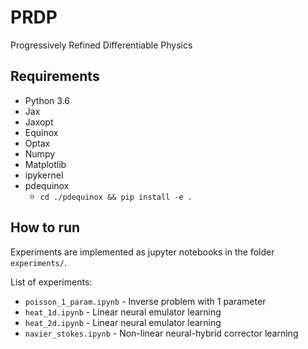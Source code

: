 # PRDP
Progressively Refined Differentiable Physics

## Requirements
- Python 3.6
- Jax
- Jaxopt
- Equinox
- Optax
- Numpy
- Matplotlib
- ipykernel
- pdequinox
    - ```cd ./pdequinox && pip install -e .```

## How to run

Experiments are implemented as jupyter notebooks in the folder `experiments/`. 

List of experiments:
- `poisson_1_param.ipynb` - Inverse problem with 1 parameter
- `heat_1d.ipynb` - Linear neural emulator learning
- `heat_2d.ipynb` - Linear neural emulator learning
- `navier_stokes.ipynb` - Non-linear neural-hybrid corrector learning
